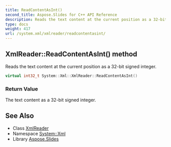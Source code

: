 ```yaml
---
title: ReadContentAsInt()
second_title: Aspose.Slides for C++ API Reference
description: Reads the text content at the current position as a 32-bit signed integer.
type: docs
weight: 417
url: /system.xml/xmlreader/readcontentasint/
---
```

## XmlReader::ReadContentAsInt() method


Reads the text content at the current position as a 32-bit signed integer.

```cpp
virtual int32_t System::Xml::XmlReader::ReadContentAsInt()
```


### Return Value

The text content as a 32-bit signed integer.

## See Also

* Class [XmlReader](../)
* Namespace [System::Xml](../../)
* Library [Aspose.Slides](../../../)